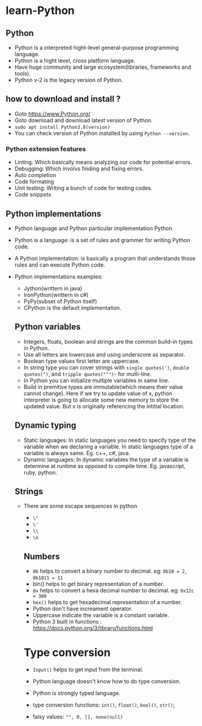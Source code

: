 # learn-Python

## Python

- Python is a interpreted hight-level general-purpose programming language.
- Python is a hight level, cross platform language.
- Have huge community and large ecosystem(libraries, frameworks and tools).
- Python v-2 is the legacy version of Python.

## how to download and install ?

- Goto https://www.Python.org/
- Goto download and download latest version of Python.
- `sudo apt install Python3.8(version)`
- You can check version of Python installed by using `Python --version`.

### Python extension features

- Linting: Which basically means analyzing our code for potential errors.
- Debugging: Which involvs finding and fixing errors.
- Auto completion
- Code formating
- Unit testing: Writing a bunch of code for testing codes.
- Code snippets

## Python implementations

- Python language and Python particular implementation Python
- Python is a language: is a set of rules and grammer for writing Python code.
- A Python implementation: is basically a program that understands those rules and can execute Python code.
- Python implementations examples:

  - Jython(writtern in java)
  - IronPython(writtern in c#)
  - PyPy(subset of Python itself)
  - CPython is the default implementation.

  ## Python variables

  - Integers, floats, boolean and strings are the common build-in types in Python.
  - Use all letters are lowercase and using underscore as separator.
  - Boolean type values first letter are uppercase.
  - In string type you can cover strings with `single quotes(')`, `double quotes(")`, and `tripple quotes(""")`- for mutli-line.
  - In Python you can initialize multiple variables in same line.
  - Build in premitive types are immutable(which means their value cannot change). Here if we try to update value of x,
    python interpreter is going to allocate some new memory to store the updated value. But x is originally referencing the intitial location.

  ## Dynamic typing

  - Static languages: In static languages you need to specify type of the variable when we declaring a variable.
    In static languages type of a variable is always same. Eg. c++, c#, java.
  - Dynamic languages: In dynamic variables the type of a variable is determine at runtime as opposed to compile time. Eg. javascript, ruby, python.

  ## Strings

  - There are some escape sequences in python

    - `\"`
    - `\'`
    - `\\`
    - `\n`

    ## Numbers

    - `0b` helps to convert a binary number to decimal. eg: `0b10 = 2`, `0b1011 = 11`
    - bin() helps to get binary representation of a number.
    - `0x` helps to convert a hexa decimal number to decimal. eg: `0x12c = 300`
    - `hex()` helps to get hexadecimal representation of a number.
    - Python don't have increament operator.
    - Uppercase indicate the variable is a constant variable.
    - Python 3 built in functions : https://docs.python.org/3/library/functions.html

    # Type conversion

    - `Input()` helps to get input from the terminal.
    - Python language doesn't know how to do type conversion.
    - Python is strongly typed language.
    - type conversion functions: `int()`, `float()`, `bool()`, `str()`;

    - falsy values: `"", 0, [], none(null)`
